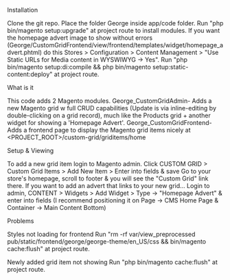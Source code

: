 Installation

Clone the git repo.
Place the folder George inside app/code folder.
Run "php bin/magento setup:upgrade" at project route to install modules.
If you want the homepage advert image to show without errors (George/CustomGridFrontend/view/frontend/templates/widget/homepage_advert.phtml) do this
    Stores > Configuration > Content Management > "Use Static URLs for Media content in WYSWIWYG -> Yes".
Run "php bin/magento setup:di:compile && php bin/magento setup:static-content:deploy" at project route.


What is it

This code adds 2 Magento modules.
George_CustomGridAdmin- Adds a new Magento grid w full CRUD capabilities (Update is via inline-editing by double-clicking on a grid record), much like the Products grid + another widget for showing a 'Homepage Advert'.
George_CustomGridFrontend- Adds a frontend page to display the Magento grid items nicely at <PROJECT_ROOT>/custom-grid/griditems/home


Setup & Viewing

To add a new grid item login to Magento admin.
Click CUSTOM GRID > Custom Grid Items > Add New Item > Enter into fields & save
Go to your store's homepage, scroll to footer & you will see the "Custom Grid" link there.
If you want to add an advert that links to your new grid...
    Login to admin, CONTENT > Widgets > Add Widget > Type -> "Homepage Advert" & enter into fields (I recommend positioning it on Page -> CMS Home Page & Container -> Main Content Bottom)


Problems

Styles not loading for frontend
    Run "rm -rf var/view_preprocessed pub/static/frontend/george/george-theme/en_US/css && bin/magento cache:flush" at project route.

Newly added grid item not showing
    Run "php bin/magento cache:flush" at project route.
